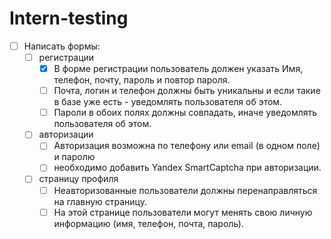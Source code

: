 # Intern-testing

- [ ] Написать формы:
  - [ ] регистрации
    - [x] В форме регистрации пользователь должен указать Имя, телефон, почту, пароль и повтор пароля.
    - [ ] Почта, логин  и телефон должны быть уникальны и если такие в базе уже есть - уведомлять пользователя об этом.
    - [ ] Пароли в обоих полях должны совпадать, иначе уведомлять пользователя об этом.
  - [ ] авторизации
    - [ ] Авторизация возможна по телефону или email (в одном поле) и паролю
    - [ ] необходимо добавить Yandex SmartCaptcha при авторизации.
  - [ ] страницу профиля
    - [ ] Неавторизованные пользователи должны перенаправляться на главную страницу.
    - [ ] На этой странице пользователи могут менять свою личную информацию (имя, телефон, почта, пароль).
